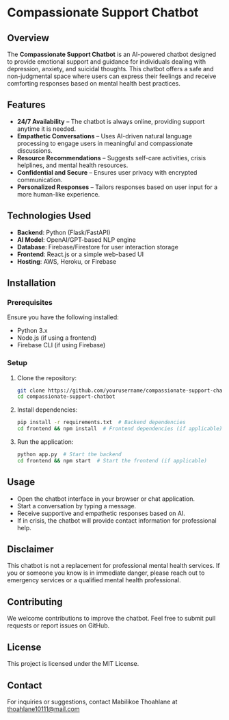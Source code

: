 # Compassionate Support Chatbot

## Overview
The **Compassionate Support Chatbot** is an AI-powered chatbot designed to provide emotional support and guidance for individuals dealing with depression, anxiety, and suicidal thoughts. This chatbot offers a safe and non-judgmental space where users can express their feelings and receive comforting responses based on mental health best practices.

## Features
- **24/7 Availability** – The chatbot is always online, providing support anytime it is needed.
- **Empathetic Conversations** – Uses AI-driven natural language processing to engage users in meaningful and compassionate discussions.
- **Resource Recommendations** – Suggests self-care activities, crisis helplines, and mental health resources.
- **Confidential and Secure** – Ensures user privacy with encrypted communication.
- **Personalized Responses** – Tailors responses based on user input for a more human-like experience.

## Technologies Used
- **Backend**: Python (Flask/FastAPI)
- **AI Model**: OpenAI/GPT-based NLP engine
- **Database**: Firebase/Firestore for user interaction storage
- **Frontend**: React.js or a simple web-based UI
- **Hosting**: AWS, Heroku, or Firebase

## Installation
### Prerequisites
Ensure you have the following installed:
- Python 3.x
- Node.js (if using a frontend)
- Firebase CLI (if using Firebase)

### Setup
1. Clone the repository:
   ```sh
   git clone https://github.com/yourusername/compassionate-support-chatbot.git
   cd compassionate-support-chatbot
   ```
2. Install dependencies:
   ```sh
   pip install -r requirements.txt  # Backend dependencies
   cd frontend && npm install  # Frontend dependencies (if applicable)
   ```
3. Run the application:
   ```sh
   python app.py  # Start the backend
   cd frontend && npm start  # Start the frontend (if applicable)
   ```

## Usage
- Open the chatbot interface in your browser or chat application.
- Start a conversation by typing a message.
- Receive supportive and empathetic responses based on AI.
- If in crisis, the chatbot will provide contact information for professional help.

## Disclaimer
This chatbot is not a replacement for professional mental health services. If you or someone you know is in immediate danger, please reach out to emergency services or a qualified mental health professional.

## Contributing
We welcome contributions to improve the chatbot. Feel free to submit pull requests or report issues on GitHub.

## License
This project is licensed under the MIT License.

## Contact
For inquiries or suggestions, contact Mabilikoe Thoahlane at thoahlane10111@mail.com
